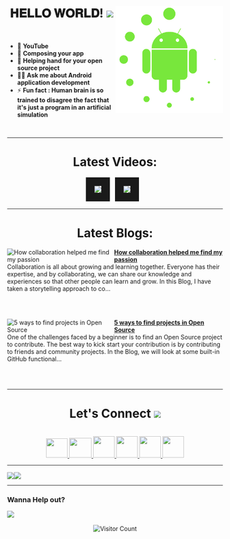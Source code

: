 <!-- intro hello world -->
<h1 align="center">
𝐇𝐄𝐋𝐋𝐎 𝐖𝐎𝐑𝐋𝐃! <img src="GIF/Earth.gif" width="24px">
<img src= "GIF/android_by_deiby_ybied_d3jaevn.gif" height="250px" align="right">
</h1>
<br>

- 💚 **YouTube**
- 🔮 **Composing your app**
- 🤝 **Helping hand for your open source project**
- 👨‍💻 **Ask me about Android application development**
- ⚡ **Fun fact : Human brain is so trained to disagree the fact that it's just a program in an artificial simulation**
<br>


<hr>


<!-- youtube section -->
<h1 align="center">
Latest Videos:
</h1>
<div align = "center">
<!-- YOUTUBE:START --><a href="https://www.youtube.com/watch?v=7XrHDuCtsp4" target="_blank"><img src="https://i.ytimg.com/vi/7XrHDuCtsp4/mqdefault.jpg" height="200px" border="20"></a>&nbsp &nbsp<a href="https://www.youtube.com/watch?v=3gGcZ83LjTY" target="_blank"><img src="https://i.ytimg.com/vi/3gGcZ83LjTY/mqdefault.jpg" height="200px" border="20"></a>&nbsp &nbsp<!-- YOUTUBE:END -->
</div>


<hr>


<h1 align="center">
Latest Blogs:
</h1>
<!-- HASHNODE_BLOG:START -->
<p align="left">
<a href="https://blog.pradumnasaraf.dev/how-collaboration-helped-me-find-my-passion" title="How collaboration helped me find my passion"><img src="https://cdn.hashnode.com/res/hashnode/image/upload/v1671024284920/Ak-mF6Kjh.png" alt="How collaboration helped me find my passion" width="250px" align="left" /></a>
<a href="https://blog.pradumnasaraf.dev/how-collaboration-helped-me-find-my-passion" title="How collaboration helped me find my passion"><strong>How collaboration helped me find my passion</strong></a>
<br/> Collaboration is all about growing and learning together. Everyone has their expertise, and by collaborating, we can share our knowledge and experiences so that other people can learn and grow. In this Blog, I have taken a storytelling approach to co... </p> <br/> <br/>
<p align="left">
<a href="https://blog.pradumnasaraf.dev/5-ways-to-find-projects-in-open-source" title="5 ways to find projects in Open Source"><img src="https://cdn.hashnode.com/res/hashnode/image/upload/v1671169959137/TjOgNp2-P.png" alt="5 ways to find projects in Open Source" width="250px" align="left" /></a>
<a href="https://blog.pradumnasaraf.dev/5-ways-to-find-projects-in-open-source" title="5 ways to find projects in Open Source"><strong>5 ways to find projects in Open Source</strong></a>
<br/> One of the challenges faced by a beginner is to find an Open Source project to contribute. The best way to kick start your contribution is by contributing to friends and community projects.
In the Blog, we will look at some built-in GitHub functional... </p> <br/> <br/>
<!-- HASHNODE_BLOG:END -->
  
  
<hr>


<!-- connect section -->
<h1 align="center">
Let's Connect <img src="GIF/Handshake.gif" width="24px">
</h1>
<div align="center">
<p align="center">
  <br>
  <a href="https://www.youtube.com/channel/UCbXjqGX2O0UW12AIboO2Psw" target="_blank">
    <code><img  height="45" width="50" src="https://brandslogos.com/wp-content/uploads/images/large/youtube-icon-logo.png"></code>
  </a>
  <a href="mailto:sagar.0dev@gmail.com" target="_blank">
    <code><img height="46" width="52" src="https://logos-world.net/wp-content/uploads/2020/11/Gmail-Logo.png"></code>
  </a>
  <a href="https://twitter.com/sagar0_o" target="_blank">
    <code><img height="50" width="50" src="https://www.freepnglogos.com/uploads/twitter-logo-png/twitter-logo-vector-png-clipart-1.png"></code>
  </a>
  <a href="https://www.linkedin.com/in/sagar0-0malhotra/" target="_blank">
    <code><img height="50" width="50" src="https://cdn-icons-png.flaticon.com/512/174/174857.png"></code>
  </a>
  <a href="https://dev.to/sagar0_0" target="_blank">
    <code><img height="50" width="50" src="https://iconape.com/wp-content/files/hl/53010/svg/devto.svg"></code>
  </a>
  <a href="https://www.instagram.com/_sagar_malhotra_/" target="_blank">
    <code><img height="50" width="50" src="http://assets.stickpng.com/images/580b57fcd9996e24bc43c521.png"></code>
  </a>
</p>
</div>


<hr>


<img align="center" height="170px" src="https://github-readme-streak-stats.herokuapp.com/?user=Sagar0-0&theme=dark&hide_border=true"><img align="center" height="180px" src="https://github-readme-stats.vercel.app/api?username=Sagar0-0&show_icons=true&hide_border=true&title_color=94b4a4&amp&icon_color=FFFFFF&amp&text_color=FFFFFF&amp&bg_color=000000&count_private=true&include_all_commits=true">


<hr>


### Wanna Help out?
<a href="https://www.buymeacoffee.com/0sagar0">
  <img src="https://user-images.githubusercontent.com/85388413/197355117-e4a5f6e7-44ee-4303-adb8-3ef39cd18246.jpg" width=200px>
</a>

<!-- outro -->
<div align="center">
  
![Visitor Count](https://profile-counter.glitch.me/{Sagar0-0}/count.svg)
